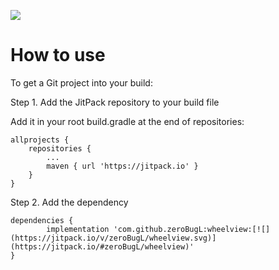 [![](https://jitpack.io/v/zeroBugL/wheelview.svg)](https://jitpack.io/#zeroBugL/wheelview)



How to use 
=====================
To get a Git project into your build: 

Step 1. Add the JitPack repository to your build file

Add it in your root build.gradle at the end of repositories:

	allprojects {
		repositories {
			...
			maven { url 'https://jitpack.io' }
		}
	}
Step 2. Add the dependency

	dependencies {
	        implementation 'com.github.zeroBugL:wheelview:[![](https://jitpack.io/v/zeroBugL/wheelview.svg)](https://jitpack.io/#zeroBugL/wheelview)'
	}

